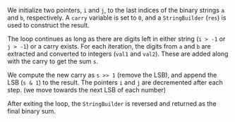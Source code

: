 
We initialize two pointers, `i` and `j`, to the last indices of the binary strings `a` and `b`, respectively. A `carry` variable is set to `0`, and a `StringBuilder` (`res`) is used to construct the result.

The loop continues as long as there are digits left in either string (`i > -1` or `j > -1`) or a carry exists. For each iteration, the digits from `a` and `b` are extracted and converted to integers (`val1` and `val2`). These are added along with the carry to get the sum `s`.

We compute the new carry as `s >> 1` (remove the LSB), and append the LSB (`s & 1`) to the result. The pointers `i` and `j` are decremented after each step. (we move towards the next LSB of each number)

After exiting the loop, the `StringBuilder` is reversed and returned as the final binary sum.
